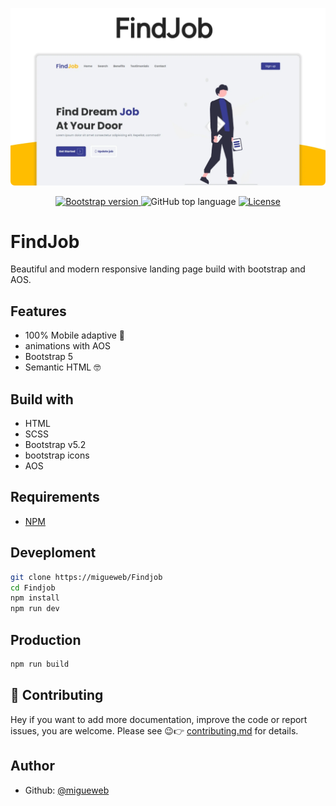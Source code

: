 ![FindJob](./findjob.webp)
<p align="center">
    <a href="https://getbootstrap.com/docs/5.2/getting-started/introduction/">
        <img alt="Bootstrap version" src="https://img.shields.io/badge/bootstrap-v5.2-%238E01F7">
    </a>
    <img alt="GitHub top language" src="https://img.shields.io/github/languages/top/migueweb/Findjob">
    <a href="https://github.com/migueweb/FindJob/blob/main/LICENSE">
        <img alt="License" src="https://img.shields.io/github/license/migueweb/Findjob">
    </a>
</p>

# FindJob

Beautiful and modern responsive landing page build with bootstrap and AOS.

## Features

- 100% Mobile adaptive 📱
- animations with AOS
- Bootstrap 5
- Semantic HTML 🤓

## Build with

- HTML
- SCSS
- Bootstrap v5.2
- bootstrap icons
- AOS

## Requirements

- [NPM](https://nodejs.org/en/download)

## Deveploment

```bash
git clone https://migueweb/Findjob
cd Findjob
npm install
npm run dev
```

## Production

```bash
npm run build
```

## 🤝 Contributing

Hey if you want to add more documentation, improve the code or report issues, you are welcome. Please see 😉👉 [contributing.md](CONTRIBUTING.md) for details.

## Author

- Github: [@migueweb](https://github.com/migueweb)
